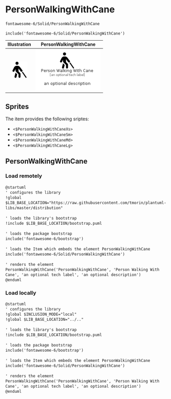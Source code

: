 # PersonWalkingWithCane


```text
fontawesome-6/Solid/PersonWalkingWithCane
```

```text
include('fontawesome-6/Solid/PersonWalkingWithCane')
```



| Illustration | PersonWalkingWithCane |
| :---: | :---: |
| ![illustration for Illustration](../../fontawesome-6/Solid/PersonWalkingWithCane.png) | ![illustration for PersonWalkingWithCane](../../fontawesome-6/Solid/PersonWalkingWithCane.Local.png) |



## Sprites
The item provides the following sriptes:

- `<$PersonWalkingWithCaneXs>`
- `<$PersonWalkingWithCaneSm>`
- `<$PersonWalkingWithCaneMd>`
- `<$PersonWalkingWithCaneLg>`





## PersonWalkingWithCane

### Load remotely
```plantuml
@startuml
' configures the library
!global $LIB_BASE_LOCATION="https://raw.githubusercontent.com/tmorin/plantuml-libs/master/distribution"

' loads the library's bootstrap
!include $LIB_BASE_LOCATION/bootstrap.puml

' loads the package bootstrap
include('fontawesome-6/bootstrap')

' loads the Item which embeds the element PersonWalkingWithCane
include('fontawesome-6/Solid/PersonWalkingWithCane')

' renders the element
PersonWalkingWithCane('PersonWalkingWithCane', 'Person Walking With Cane', 'an optional tech label', 'an optional description')
@enduml
```

### Load locally
```plantuml
@startuml
' configures the library
!global $INCLUSION_MODE="local"
!global $LIB_BASE_LOCATION="../.."

' loads the library's bootstrap
!include $LIB_BASE_LOCATION/bootstrap.puml

' loads the package bootstrap
include('fontawesome-6/bootstrap')

' loads the Item which embeds the element PersonWalkingWithCane
include('fontawesome-6/Solid/PersonWalkingWithCane')

' renders the element
PersonWalkingWithCane('PersonWalkingWithCane', 'Person Walking With Cane', 'an optional tech label', 'an optional description')
@enduml
```

